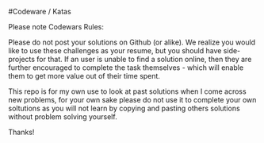 #Codeware / Katas

Please note Codewars Rules:

Please do not post your solutions on Github (or alike). We realize you would like to use these challenges as your resume, but you should have side-projects for that. If an user is unable to find a solution online, then they are further encouraged to complete the task themselves - which will enable them to get more value out of their time spent.


This repo is for my own use to look at past solutions when I come across new problems, for your own sake please do not use it to complete your own soltutions as you will not learn by copying and pasting others solutions without problem solving yourself.

Thanks!
